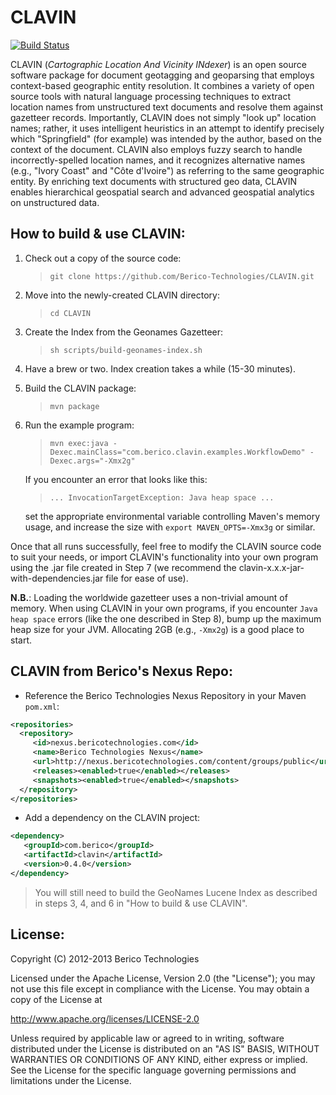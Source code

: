 CLAVIN
======

[![Build Status](https://travis-ci.org/Berico-Technologies/CLAVIN.png?branch=master)](https://travis-ci.org/Berico-Technologies/CLAVIN)

CLAVIN (*Cartographic Location And Vicinity INdexer*) is an open source software package for document geotagging and geoparsing that employs context-based geographic entity resolution. It combines a variety of open source tools with natural language processing techniques to extract location names from unstructured text documents and resolve them against gazetteer records. Importantly, CLAVIN does not simply "look up" location names; rather, it uses intelligent heuristics in an attempt to identify precisely which "Springfield" (for example) was intended by the author, based on the context of the document. CLAVIN also employs fuzzy search to handle incorrectly-spelled location names, and it recognizes alternative names (e.g., "Ivory Coast" and "Côte d'Ivoire") as referring to the same geographic entity. By enriching text documents with structured geo data, CLAVIN enables hierarchical geospatial search and advanced geospatial analytics on unstructured data.

How to build & use CLAVIN:
--------------------------

1. Check out a copy of the source code:
	> `git clone https://github.com/Berico-Technologies/CLAVIN.git`

2. Move into the newly-created CLAVIN directory:
	> `cd CLAVIN`

3. Create the Index from the Geonames Gazetteer:
    > `sh scripts/build-geonames-index.sh`

4. Have a brew or two.  Index creation takes a while (15-30 minutes).

5. Build the CLAVIN package:
	> `mvn package`

6. Run the example program:
	> `mvn exec:java -Dexec.mainClass="com.berico.clavin.examples.WorkflowDemo" -Dexec.args="-Xmx2g"`
	
	If you encounter an error that looks like this:
	> `... InvocationTargetException: Java heap space ...`
	
	set the appropriate environmental variable controlling Maven's memory usage, and increase the size with `export MAVEN_OPTS=-Xmx3g` or similar.

Once that all runs successfully, feel free to modify the CLAVIN source code to suit your needs, or import CLAVIN's functionality into your own program using the .jar file created in Step 7 (we recommend the clavin-x.x.x-jar-with-dependencies.jar file for ease of use).

**N.B.**: Loading the worldwide gazetteer uses a non-trivial amount of memory. When using CLAVIN in your own programs, if you encounter `Java heap space` errors (like the one described in Step 8), bump up the maximum heap size for your JVM. Allocating 2GB (e.g., `-Xmx2g`) is a good place to start.

CLAVIN from Berico's Nexus Repo:
--------------------------------

* Reference the Berico Technologies Nexus Repository in your Maven `pom.xml`:

```xml
<repositories>
  <repository>
     <id>nexus.bericotechnologies.com</id>
     <name>Berico Technologies Nexus</name>
     <url>http://nexus.bericotechnologies.com/content/groups/public</url>
     <releases><enabled>true</enabled></releases>
     <snapshots><enabled>true</enabled></snapshots>
  </repository>
</repositories>
```

* Add a dependency on the CLAVIN project:

```xml
<dependency>
   <groupId>com.berico</groupId>
   <artifactId>clavin</artifactId>
   <version>0.4.0</version>
</dependency>
```

>  You will still need to build the GeoNames Lucene Index as described in steps 3, 4, and 6 in "How to build & use CLAVIN".

License:
--------

Copyright (C) 2012-2013 Berico Technologies

Licensed under the Apache License, Version 2.0 (the "License");
you may not use this file except in compliance with the License.
You may obtain a copy of the License at

   http://www.apache.org/licenses/LICENSE-2.0

Unless required by applicable law or agreed to in writing, software
distributed under the License is distributed on an "AS IS" BASIS,
WITHOUT WARRANTIES OR CONDITIONS OF ANY KIND, either express or implied.
See the License for the specific language governing permissions and
limitations under the License.
